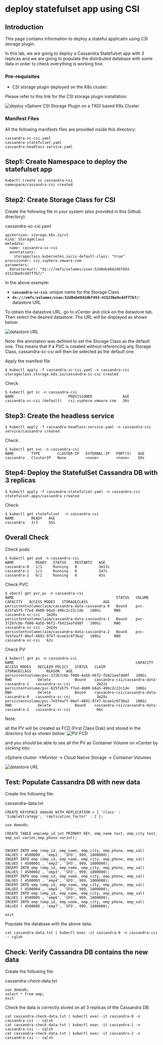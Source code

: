 # deploy statefulset app using CSI

## Introduction

This page contains information to deploy a stateful applicatin using CSI storage plugin.

In this lab, we are going to deploy a Cassandra Statefulset app with 3 replicas and we are going to populate the distributed database with some data in order to check everything is working fine.


### Pre-requisites

- CSI storage plugin deployed on the K8s cluster.

Please refer to this link for the CSI storage plugin installation:

![deploy vSphere CSI Storage Plugin on a TKGI based K8s Cluster](https://github.com/ModernAppsNinja/TkgiPocTestPlan_TI5008/tree/master/Storage/deploy%20CSI%20Storage%20Plugin)


### Manifest Files

All the following manifests files are provided inside this directory:

    cassandra-sc-csi.yaml
    cassandra-statefulset.yaml
    cassandra-headless-service.yaml


## Step1: Create Namespace to deploy the statefulset app

```
kubectl create ns cassandra-csi
namespace/cassandra-csi created
```

## Step2: Create Storage Class for CSI

Create the following file in your system (also provided in this Github directory):

cassandra-sc-csi.yaml
```
apiVersion: storage.k8s.io/v1
kind: StorageClass
metadata:
  name: cassandra-sc-csi
  annotations:
    storageclass.kubernetes.io/is-default-class: "true"
provisioner: csi.vsphere.vmware.com
parameters:
  datastoreurl: "ds:///vmfs/volumes/vsan:52d8eb4842dbf493-41523be9cd4ff7b7/"
```

In the above exemple:

- **`cassandra-sc-csi`**: unique name for the Storage Class
- **`ds:///vmfs/volumes/vsan:52d8eb4842dbf493-41523be9cd4ff7b7/`**: datastore URL

To obtain the datastore URL, go to vCenter and click on the datastore tab. Then select the desired datastore.
The URL will be displayed as shown below:

![datastore URL](https://github.com/ModernAppsNinja/TkgiPocTestPlan_TI5008/blob/master/Storage/deploy%20statefulset%20app%20using%20CSI/images/datastore-url.png)


Note: the annotation was defined to set the Storage Class as the default one.
This means that if a PVC is created without referencing any Storage Class, cassandra-sc-csi will then be selected as the default one.

Apply the manifest file
```
$ kubectl apply -f cassandra-sc-csi.yaml -n cassandra-csi
storageclass.storage.k8s.io/cassandra-sc-csi created
```

Check:
```
$ kubectl get sc -n cassandra-csi
NAME                         PROVISIONER              AGE
cassandra-sc-csi (default)   csi.vsphere.vmware.com   38s
```



## Step3: Create the headless service

```
$ kubectl apply -f cassandra-headless-service.yaml -n cassandra-csi
service/cassandra created
```

Check:
```
$ kubectl get svc -n cassandra-csi
NAME        TYPE        CLUSTER-IP   EXTERNAL-IP   PORT(S)   AGE
cassandra   ClusterIP   None         <none>        <none>    50s
```

## Step4: Deploy the StatefulSet Cassandra DB with 3 replicas

```
$ kubectl apply -f cassandra-statefulset.yaml -n cassandra-csi
statefulset.apps/cassandra created
```

Check:
```
$ kubectl get statefulset  -n cassandra-csi
NAME        READY   AGE
cassandra   3/3     55s
```


## Overall Check

Check pods:

```
$ kubectl get pod -n cassandra-csi
NAME          READY   STATUS    RESTARTS   AGE
cassandra-0   1/1     Running   0          3m13s
cassandra-1   1/1     Running   0          2m7s
cassandra-2   0/1     Running   0          45s
```

Check PVC:

```
$ ubectl get pvc,pv -n cassandra-csi
NAME                                               STATUS   VOLUME                                     CAPACITY   ACCESS MODES   STORAGECLASS       AGE
persistentvolumeclaim/cassandra-data-cassandra-0   Bound    pvc-625fa575-f7ed-4b00-b8a5-49bc2c22c1de   100Gi      RWO            cassandra-sc-csi   3m30s
persistentvolumeclaim/cassandra-data-cassandra-1   Bound    pvc-372b7cbb-f600-4a5b-96f2-fb821eafdd0f   100Gi      RWO            cassandra-sc-csi   2m24s
persistentvolumeclaim/cassandra-data-cassandra-2   Bound    pvc-7e5feaff-86ef-4891-9747-bcee1c973ba2   100Gi      RWO            cassandra-sc-csi   62s
```

Check PV:

```
$ kubectl get pv -n cassandra-csi
NAME                                                        CAPACITY   ACCESS MODES   RECLAIM POLICY   STATUS   CLAIM                                      STORAGECLASS       REASON   AGE
persistentvolume/pvc-372b7cbb-f600-4a5b-96f2-fb821eafdd0f   100Gi      RWO            Delete           Bound    cassandra-csi/cassandra-data-cassandra-1   cassandra-sc-csi            2m22s
persistentvolume/pvc-625fa575-f7ed-4b00-b8a5-49bc2c22c1de   100Gi      RWO            Delete           Bound    cassandra-csi/cassandra-data-cassandra-0   cassandra-sc-csi            3m28s
persistentvolume/pvc-7e5feaff-86ef-4891-9747-bcee1c973ba2   100Gi      RWO            Delete           Bound    cassandra-csi/cassandra-data-cassandra-2   cassandra-sc-csi            60s
```


Note: 

all the PV will be created as FCD (First Class Disk) and stored in the directory fcd as shown below:
![PV-FCD](https://github.com/ModernAppsNinja/TkgiPocTestPlan_TI5008/blob/master/Storage/deploy%20statefulset%20app%20using%20CSI/images/pv-fcd.png)

and you should be able to see all the PV as Container Volume on vCenter by clicking into:

vSphere cluster →Monitor → Cloud Native Storage → Container Volumes

![datastore URL](https://github.com/ModernAppsNinja/TkgiPocTestPlan_TI5008/blob/master/Storage/deploy%20statefulset%20app%20using%20CSI/images/pv-container-volume.png)


## Test: Populate Cassandra DB with new data

Create the following file:

cassandra-data.txt
```
CREATE KEYSPACE demodb WITH REPLICATION = { 'class' : 'SimpleStrategy', 'replication_factor' : 2 };

use demodb;

CREATE TABLE emp(emp_id int PRIMARY KEY, emp_name text, emp_city text, emp_sal varint,emp_phone varint);


INSERT INTO emp (emp_id, emp_name, emp_city, emp_phone, emp_sal) VALUES ( 4500000 , 'emp1', 'SFO', 999, 1000000);
INSERT INTO emp (emp_id, emp_name, emp_city, emp_phone, emp_sal) VALUES ( 4500001 , 'emp2', 'SFO', 999, 1000000);
INSERT INTO emp (emp_id, emp_name, emp_city, emp_phone, emp_sal) VALUES ( 4500002 , 'emp3', 'SFO', 999, 1000000);
INSERT INTO emp (emp_id, emp_name, emp_city, emp_phone, emp_sal) VALUES ( 4500003 , 'emp4', 'SFO', 999, 1000000);
INSERT INTO emp (emp_id, emp_name, emp_city, emp_phone, emp_sal) VALUES ( 4500004 , 'emp5', 'SFO', 999, 1000000);
INSERT INTO emp (emp_id, emp_name, emp_city, emp_phone, emp_sal) VALUES ( 4500005 , 'emp6', 'SFO', 999, 1000000);
INSERT INTO emp (emp_id, emp_name, emp_city, emp_phone, emp_sal) VALUES ( 4500006 , 'emp7', 'SFO', 999, 1000000);

exit
```

Populate the database with the above data:
```
cat cassandra-data.txt | kubectl exec -it cassandra-0 -n cassandra-csi -- cqlsh
```

## Check: Verify Cassandra DB contains the new data

Create the following file:

cassandra-check-data.txt
```
use demodb;
select * from emp;
exit
```

Check the data is correctly stored on all 3 replicas of the Cassandra DB:

```
cat cassandra-check-data.txt | kubectl exec -it cassandra-0 -n cassandra-csi -- cqlsh
cat cassandra-check-data.txt | kubectl exec -it cassandra-1 -n cassandra-csi -- cqlsh
cat cassandra-check-data.txt | kubectl exec -it cassandra-2 -n cassandra-csi -- cqlsh
```